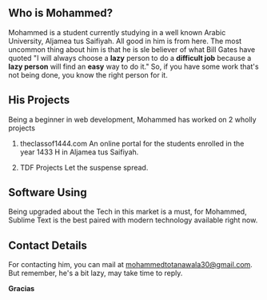 ## Who is Mohammed?

Mohammed is a student currently studying in a well known Arabic University, Aljamea tus Saifiyah. All good in him is from here. The most uncommon thing about him is that he is sle believer of what Bill Gates have quoted  "I will always choose a **lazy** person to do a **difficult job** because a **lazy person** will find an **easy** way to do it."  So, if you have some work that's not being done, you know the right person for it.

## His Projects

Being a beginner in web development, Mohammed has worked on 2 wholly projects

1. theclassof1444.com
An online portal for the students enrolled in the year 1433 H in Aljamea tus Saifiyah.

2. TDF Projects
Let the suspense spread.

## Software Using

Being upgraded about the Tech in this market is a must, for Mohammed, Sublime Text is the best paired with modern technology available right now.

## Contact Details

For contacting him, you can mail at mohammedtotanawala30@gmail.com. But remember, he's a bit lazy, may take time to reply.

**Gracias**
